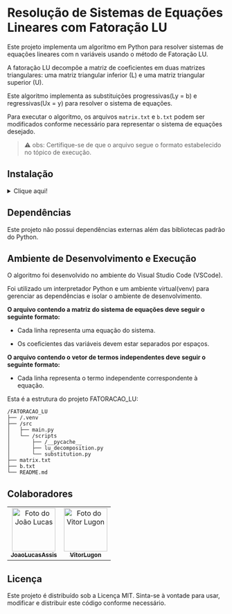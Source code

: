# Resolução de Sistemas de Equações Lineares com Fatoração LU

Este projeto implementa um algoritmo em Python para resolver sistemas de equações lineares com n variáveis usando o método de Fatoração LU.

A fatoração LU decompõe a matriz de coeficientes em duas matrizes triangulares: uma matriz triangular inferior (L) e uma matriz triangular superior (U).

Este algoritmo implementa as substituições progressivas(Ly = b) e regressivas(Ux = y) para resolver o sistema de equações.

Para executar o algoritmo, os arquivos `matrix.txt` e `b.txt` podem ser modificados conforme necessário para representar o sistema de equações desejado.

> :warning: obs: Certifique-se de que o arquivo segue o formato estabelecido no tópico de execução.

## Instalação
<details>
<summary>Clique aqui!</summary>
<p>

### Pré-requisitos para instalação!

![Git](https://img.shields.io/badge/Git-E34F26?style=for-the-badge&logo=git&logoColor=white)
![Python](https://img.shields.io/badge/Python-3776AB?style=for-the-badge&logo=python&logoColor=white)
--------------------------------------------------------------------------------------------

Para começar, clone o repositório do projeto em seu ambiente local. Siga a etapa abaixo:

* Abra o terminal na pasta onde deseja clonar o repositório.

* Clone o repositório para o seu ambiente local usando o seguinte comando:

```git
git clone https://github.com/JoaoLucasAssis/Git_Workflow.git
```

> :warning: obs: Certifique-se de ter o git instalado antes de executar o comando no terminal

* Navegue até o diretório onde o repositório foi baixado:

```git
cd FATORACAO_LU
```

* Adicione em `matrix.txt` a matriz que você deseja decompor.

> :warning: obs: Certifique-se de que o arquivo segue o formato estabelecido no tópico de execução.

* Execute o script python:

```python
python .\src\main.py
```

</p>
</details>

## Dependências

Este projeto não possui dependências externas além das bibliotecas padrão do Python.

## Ambiente de Desenvolvimento e Execução

O algoritmo foi desenvolvido no ambiente do Visual Studio Code (VSCode). 

Foi utilizado um interpretador Python e um ambiente virtual(venv) para gerenciar as dependências e isolar o ambiente de desenvolvimento.

**O arquivo contendo a matriz do sistema de equações deve seguir o seguinte formato:**

* Cada linha representa uma equação do sistema.

* Os coeficientes das variáveis devem estar separados por espaços.
 
**O arquivo contendo o vetor de termos independentes deve seguir o seguinte formato:**

* Cada linha representa o termo independente correspondente à equação.

Esta é a estrutura do projeto FATORACAO_LU:

```
/FATORACAO_LU
├── /.venv
├── /src
│   ├── main.py
│   └── /scripts
│       ├── /__pycache__
│       ├── lu_decomposition.py
│       └── substitution.py
├── matrix.txt
├── b.txt
└── README.md
```

## Colaboradores

<table>
  <tr>
  <!-- João Lucas -->
    <td align="center">
      <a href="https://github.com/JoaoLucasAssis">
        <img src="https://encrypted-tbn0.gstatic.com/images?q=tbn:ANd9GcQwxCRWlkfeigdbif83ap111RPNlGARl02wOF5OvW9zUA&s" width="100px;" height="100px;" alt="Foto do João Lucas"/><br>
        <sub>
          <b>JoaoLucasAssis</b>
        </sub>
      </a>
    </td>
        <!-- Vitor Lugon -->
    <td align="center">
      <a href="https://github.com/VitorLugon">
        <img src="https://i.pinimg.com/originals/e5/df/45/e5df457e8de5d0aae37691c00e8a672e.jpg" width="100px;" height="100px;" alt="Foto do Vitor Lugon"/><br>
        <sub>
          <b>VitorLugon</b>
        </sub>
      </a>
    </td>
  </tr>
</table>

## Licença

Este projeto é distribuído sob a Licença MIT. Sinta-se à vontade para usar, modificar e distribuir este código conforme necessário.
